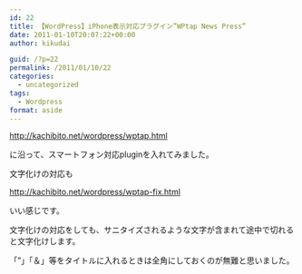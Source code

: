 ```yaml
---
id: 22
title: 【WordPress】iPhone表示対応プラグイン”WPtap News Press”
date: 2011-01-10T20:07:22+00:00
author: kikudai

guid: /?p=22
permalink: /2011/01/10/22
categories:
  - uncategorized
tags:
  - Wordpress
format: aside
---
```

http://kachibito.net/wordpress/wptap.html
  
に沿って、スマートフォン対応pluginを入れてみました。
  
文字化けの対応も
  
http://kachibito.net/wordpress/wptap-fix.html
  
いい感じです。

文字化けの対応をしても、サニタイズされるような文字が含まれて途中で切れると文字化けします。
  
「”」「＆」等をタイトルに入れるときは全角にしておくのが無難と思いました。